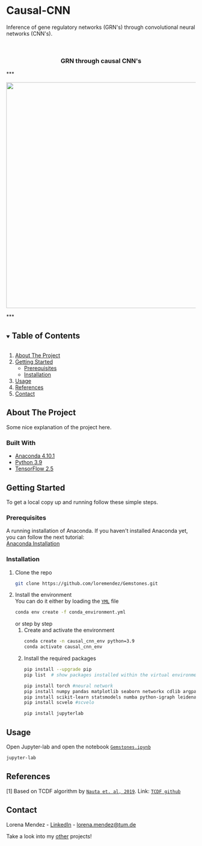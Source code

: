 # Causal-CNN
Inference of gene regulatory networks (GRN's) through convolutional neural networks (CNN's).

<!-- PROJECT SHIELDS -->
<!--
*** I'm using markdown "reference style" links for readability.
*** Reference links are enclosed in brackets [ ] instead of parentheses ( ).
-->

<!-- PROJECT LOGO -->
<br />
<p align="center">

<h3 align="center">GRN through causal CNN's</h3>

***  <a href="https://github.com/loremendez/Gemstones">
    <p align="center">
      <img src="Resources/Images/sample1.jpg" width="600">
    </p>
  </a>
</p> ***


<!-- TABLE OF CONTENTS -->
<details open="open">
  <summary><h2 style="display: inline-block">Table of Contents</h2></summary>
  <ol>
    <li>
      <a href="#about-the-project">About The Project</a>
    </li>
    <li>
      <a href="#getting-started">Getting Started</a>
      <ul>
        <li><a href="#prerequisites">Prerequisites</a></li>
        <li><a href="#installation">Installation</a></li>
      </ul>
    </li>
    <li><a href="#usage">Usage</a></li>
    <li><a href="#references">References</a></li>
    <li><a href="#contact">Contact</a></li>
  </ol>
</details>


<!-- ABOUT THE PROJECT -->
## About The Project

Some nice explanation of the project here.

### Built With

* [Anaconda 4.10.1](https://www.anaconda.com/)
* [Python 3.9](https://www.python.org/downloads/release/python-380/)
* [TensorFlow 2.5](https://www.tensorflow.org/tutorials/quickstart/beginner)

<!-- GETTING STARTED -->
## Getting Started

To get a local copy up and running follow these simple steps.

### Prerequisites

A running installation of Anaconda. If you haven't installed Anaconda yet, you can follow the next tutorial: <br>
[Anaconda Installation](https://docs.anaconda.com/anaconda/install/)

### Installation

1. Clone the repo
   ```sh
   git clone https://github.com/loremendez/Gemstones.git
   ```
2. Install the environment <br>
    You can do it either by loading the [`YML`](https://github.com/loremendez/Gemstones/blob/main/conda_environment.yml) file
    ```sh
    conda env create -f conda_environment.yml
    ```
    or step by step
    1. Create and activate the environment
        ```sh
        conda create -n causal_cnn_env python=3.9
        conda activate causal_cnn_env
        ```
    2. Install the required packages
        ```sh
        pip install --upgrade pip
        pip list  # show packages installed within the virtual environment

        pip install torch #neural network
        pip install numpy pandas matplotlib seaborn networkx cdlib argparse #network analysis
        pip install scikit-learn statsmodels numba python-igraph leidenalg scanpy #scanpy
        pip install scvelo #scvelo

        pip install jupyterlab
        ```

<!-- USAGE EXAMPLES -->
## Usage

Open Jupyter-lab and open the notebook [`Gemstones.ipynb`](https://github.com/loremendez/Gemstones/blob/main/Gemstones.ipynb)
```sh
jupyter-lab
```

<!-- References -->
## References
<a id="1">[1]</a>
Based on TCDF algorithm by [`Nauta et. al, 2019`](https://www.mdpi.com/2504-4990/1/1/19).
Link: [`TCDF github`](https://github.com/M-Nauta/TCDF)


<!-- CONTACT -->
## Contact

Lorena Mendez - [LinkedIn](https://www.linkedin.com/in/lorena-mendezg/?originalSubdomain=de) - lorena.mendez@tum.de

Take a look into my [other](https://github.com/loremendez) projects!
